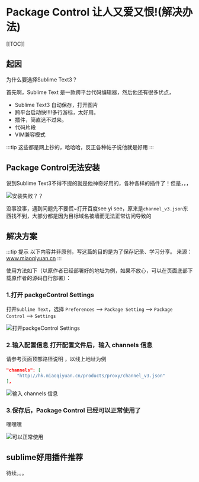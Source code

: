 # Package Control 让人又爱又恨!(解决办法)

[[TOC]]

## 起因

为什么要选择Sublime Text3？

首先啊，Sublime Text 是一款跨平台代码编辑器，然后他还有很多优点，

- Sublime Text3 自动保存，打开图片
- 跨平台启动快!!!!多行游标，太好用。
- 插件，简直选不过来。
- 代码片段
- VIM兼容模式

:::tip
这些都是网上抄的，哈哈哈，反正各种帖子说他就是好用
:::

## Package Control无法安装

说到Sublime Text3不得不提的就是他神奇好用的，各种各样的插件了！但是，，，

![安装失败？？](https://picgo.mr1207.cn/img/packgeControl1.png)

没事没事，遇到问题先不要慌~打开百度see yi see，原来是`channel_v3.json`东西找不到，大部分都是因为目标域名被墙而无法正常访问导致的

## 解决方案

:::tip 提示
以下内容并非原创，写这篇的目的是为了保存记录、学习分享。
来源：www.miaoqiyuan.cn
:::

使用方法如下（以原作者已经部署好的地址为例，如果不放心，可以在页面底部下载原作者的源码自行部署）：

### 1.打开 packgeControl Settings

打开`Sublime Text`，选择 `Preferences` --> `Package Setting` --> `Package Control` --> `Settings`

![打开packgeControl Settings](https://picgo.mr1207.cn/img/packgeControl2.jpg)

### 2.输入配置信息 打开配置文件后，输入 channels 信息

请参考页面顶部路径说明 ，以线上地址为例

```json
"channels": [
    "http://hk.miaoqiyuan.cn/products/proxy/channel_v3.json"
],
```

![输入 channels 信息](https://picgo.mr1207.cn/img/packgeControl3.png)

### 3.保存后，Package Control 已经可以正常使用了

嘿嘿嘿

![可以正常使用](https://picgo.mr1207.cn/img/packgeControl4.png)

## sublime好用插件推荐

待续。。。
